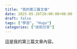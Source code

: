 ```yaml
---
title: "我的第三篇文章"
date: 2025-05-26T20:00:00+08:00
draft: false
tags: ["學習", "Hugo"]
categories: ["技術分享"]
---
```


這是我的第三篇文章內容。
